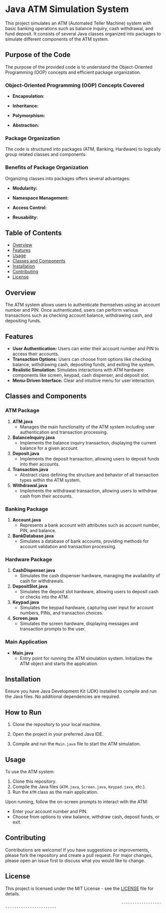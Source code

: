 # Java ATM Simulation System

This project simulates an ATM (Automated Teller Machine) system with basic banking operations such as balance inquiry, cash withdrawal, 
and fund deposit. It consists of several Java classes organized into packages to simulate different components of the ATM system.

## Purpose of the Code

The purpose of the provided code is to understand the Object-Oriented Programming (OOP) concepts and efficient package organization.


### Object-Oriented Programming (OOP) Concepts Covered

- **Encapsulation:** 
  
- **Inheritance:** 
  
- **Polymorphism:** 
  
- **Abstraction:** 

### Package Organization

The code is structured into packages (ATM, Banking, Hardware) to logically group related classes and components:


### Benefits of Package Organization

Organizing classes into packages offers several advantages:

- **Modularity:** 
  
- **Namespace Management:** 
  
- **Access Control:** 
  
- **Reusability:**



## Table of Contents
- [Overview](#overview)
- [Features](#features)
- [Usage](#usage)
- [Classes and Components](#classes-and-components)
- [Installation](#installation)
- [Contributing](#contributing)
- [License](#license)

## Overview
The ATM system allows users to authenticate themselves using an account number and PIN. Once authenticated, users can perform various transactions such as checking account balance, withdrawing cash, and depositing funds.

## Features
- **User Authentication:** Users can enter their account number and PIN to access their accounts.
- **Transaction Options:** Users can choose from options like checking balance, withdrawing cash, depositing funds, and exiting the system.
- **Realistic Simulation:** Simulates interactions with ATM hardware components like screen, keypad, cash dispenser, and deposit slot.
- **Menu-Driven Interface:** Clear and intuitive menu for user interaction.

## Classes and Components

### ATM Package

1. **ATM.java**
   - Manages the main functionality of the ATM system including user authentication and transaction processing.
2. **BalanceInquiry.java**
   - Implements the balance inquiry transaction, displaying the current balance for a given account.
3. **Deposit.java**
   - Implements the deposit transaction, allowing users to deposit funds into their accounts.
4. **Transaction.java**
   - Abstract class defining the structure and behavior of all transaction types within the ATM system.
5. **Withdrawal.java**
   - Implements the withdrawal transaction, allowing users to withdraw cash from their accounts.

### Banking Package

1. **Account.java**
   - Represents a bank account with attributes such as account number, PIN, and balance.
2. **BankDatabase.java**
   - Simulates a database of bank accounts, providing methods for account validation and transaction processing.

### Hardware Package

1. **CashDispenser.java**
   - Simulates the cash dispenser hardware, managing the availability of cash for withdrawals.
2. **DepositSlot.java**
   - Simulates the deposit slot hardware, allowing users to deposit cash or checks into the ATM.
3. **Keypad.java**
   - Simulates the keypad hardware, capturing user input for account numbers, PINs, and transaction choices.
4. **Screen.java**
   - Simulates the screen hardware, displaying messages and transaction prompts to the user.

### Main Application

- **Main.java**
  - Entry point for running the ATM simulation system. Initializes the ATM object and starts the application.

## Installation
Ensure you have Java Development Kit (JDK) installed to compile and run the Java files. No additional dependencies are required.

## How to Run

1. Clone the repository to your local machine.
   
2. Open the project in your preferred Java IDE.

3. Compile and run the `Main.java` file to start the ATM simulation.


## Usage
To use the ATM system:
1. Clone this repository.
2. Compile the Java files (`ATM.java`, `Screen.java`, `Keypad.java`, etc.).
3. Run the `ATM` class as the main application.

Upon running, follow the on-screen prompts to interact with the ATM:
- Enter your account number and PIN.
- Choose from options to view balance, withdraw cash, deposit funds, or exit.

## Contributing
Contributions are welcome! If you have suggestions or improvements, please fork the repository and create a pull request.
For major changes, please open an issue first to discuss what you would like to change.

## License
This project is licensed under the MIT License - see the [LICENSE](LICENSE) file for details.

                                                        -----------------------------------------

















